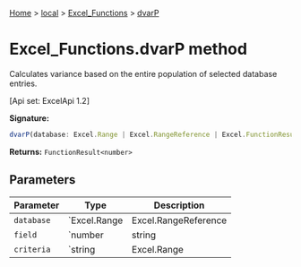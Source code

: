[Home](./index) &gt; [local](local.md) &gt; [Excel\_Functions](local.excel_functions.md) &gt; [dvarP](local.excel_functions.dvarp.md)

# Excel\_Functions.dvarP method

Calculates variance based on the entire population of selected database entries. 

 \[Api set: ExcelApi 1.2\]

**Signature:**
```javascript
dvarP(database: Excel.Range | Excel.RangeReference | Excel.FunctionResult<any>, field: number | string | Excel.Range | Excel.RangeReference | Excel.FunctionResult<any>, criteria: string | Excel.Range | Excel.RangeReference | Excel.FunctionResult<any>): FunctionResult<number>;
```
**Returns:** `FunctionResult<number>`

## Parameters

|  Parameter | Type | Description |
|  --- | --- | --- |
|  `database` | `Excel.Range | Excel.RangeReference | Excel.FunctionResult<any>` |  |
|  `field` | `number | string | Excel.Range | Excel.RangeReference | Excel.FunctionResult<any>` |  |
|  `criteria` | `string | Excel.Range | Excel.RangeReference | Excel.FunctionResult<any>` |  |

